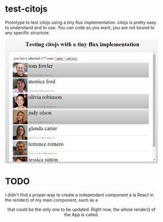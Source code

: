 # test-citojs
Prototype to test citojs using a tiny flux implementation.
citojs is pretty easy to understand and to use. You can code as you want, you are not bound to any specific structure.

![ScreenShot](https://raw.githubusercontent.com/chtefi/test-citojs/master/app.png)

# TODO
I didn't find a proper way to create a independant component à la React in the render() of my main component, such as a <Header> that could be the only one to be updated. Right now, the whole render() of the App is called.

